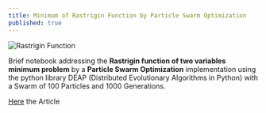```yaml
---
title: Minimum of Rastrigin Function by Particle Swarm Optimization
published: true
---
```

![Rastrigin Function]({{site.baseurl}}/img/Rastrigin_function3D-640x360.png)

Brief notebook addressing the **Rastrigin function of two variables minimum problem** by a **Particle Swarm Optimization** implementation using the python library DEAP (Distributed Evolutionary Algorithms in Python) with a Swarm of 100 Particles and 1000 Generations.

[Here](https://github.com/rosariomoscato/rosariomoscato.github.io/blob/master/img/Rastrigin.pdf "Rastrigin") the Article
